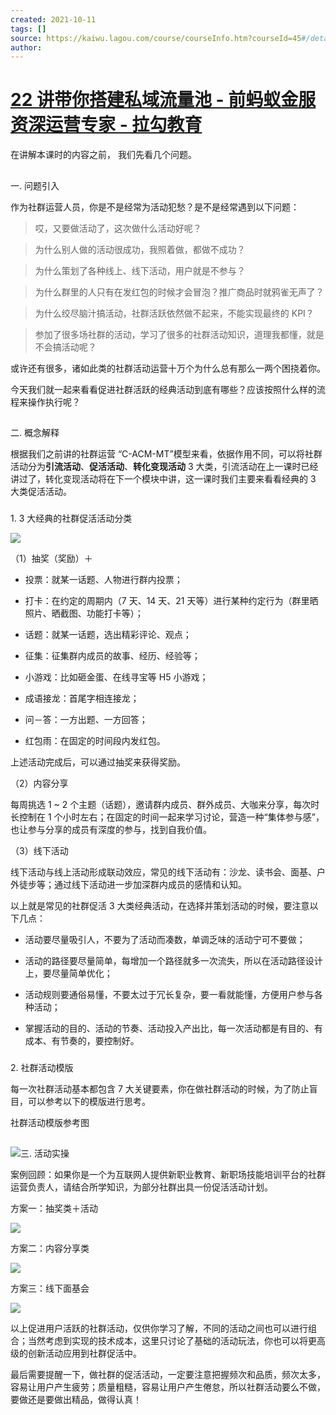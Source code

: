 ```yaml
---
created: 2021-10-11
tags: []
source: https://kaiwu.lagou.com/course/courseInfo.htm?courseId=45#/detail/pc?id=1636
author: 
---
```


# [22 讲带你搭建私域流量池 - 前蚂蚁金服资深运营专家 - 拉勾教育](https://kaiwu.lagou.com/course/courseInfo.htm?courseId=45#/detail/pc?id=1636)


在讲解本课时的内容之前， 我们先看几个问题。

## 

一. 问题引入

作为社群运营人员，你是不是经常为活动犯愁？是不是经常遇到以下问题：

> 哎，又要做活动了，这次做什么活动好呢？

> 为什么别人做的活动很成功，我照着做，都做不成功？

> 为什么策划了各种线上、线下活动，用户就是不参与？

> 为什么群里的人只有在发红包的时候才会冒泡？推广商品时就鸦雀无声了？

> 为什么绞尽脑汁搞活动，社群活跃依然做不起来，不能实现最终的 KPI？

> 参加了很多场社群的活动，学习了很多的社群活动知识，道理我都懂，就是不会搞活动呢？

或许还有很多，诸如此类的社群活动运营十万个为什么总有那么一两个困挠着你。

今天我们就一起来看看促进社群活跃的经典活动到底有哪些？应该按照什么样的流程来操作执行呢？

## 

二. 概念解释

根据我们之前讲的社群运营 “C-ACM-MT”模型来看，依据作用不同，可以将社群活动分为**引流活动**、**促活活动**、**转化变现活动** 3 大类，引流活动在上一课时已经讲过了，转化变现活动将在下一个模块中讲，这一课时我们主要来看看经典的 3 大类促活活动。

### 

1\. 3 大经典的社群促活活动分类

![](https://s0.lgstatic.com/i/image3/M01/72/6C/Cgq2xl5oX2GAO-qjAAB40qiJkzQ665.png)

（1）抽奖（奖励）＋

-   投票：就某一话题、人物进行群内投票；
    
-   打卡：在约定的周期内（7 天、14 天、21 天等）进行某种约定行为（群里晒照片、晒截图、功能打卡等）；
    
-   话题：就某一话题，选出精彩评论、观点；
    
-   征集：征集群内成员的故事、经历、经验等；
    
-   小游戏：比如砸金蛋、在线寻宝等 H5 小游戏；
    
-   成语接龙：首尾字相连接龙；
    
-   问－答：一方出题、一方回答；
    
-   红包雨：在固定的时间段内发红包。
    

上述活动完成后，可以通过抽奖来获得奖励。

（2）内容分享

每周挑选 1 ~ 2 个主题（话题），邀请群内成员、群外成员、大咖来分享，每次时长控制在 1 个小时左右；在固定的时间一起来学习讨论，营造一种“集体参与感”，也让参与分享的成员有深度的参与，找到自我价值。

（3）线下活动

线下活动与线上活动形成联动效应，常见的线下活动有：沙龙、读书会、面基、户外徒步等；通过线下活动进一步加深群内成员的感情和认知。

以上就是常见的社群促活 3 大类经典活动，在选择并策划活动的时候，要注意以下几点：

-   活动要尽量吸引人，不要为了活动而凑数，单调乏味的活动宁可不要做；
    
-   活动的路径要尽量简单，每增加一个路径就多一次流失，所以在活动路径设计上，要尽量简单优化；
    
-   活动规则要通俗易懂，不要太过于冗长复杂，要一看就能懂，方便用户参与各种活动；
    
-   掌握活动的目的、活动的节奏、活动投入产出比，每一次活动都是有目的、有成本、有节奏的，要控制好。
    

### 

2\. 社群活动模版

每一次社群活动基本都包含 7 大关键要素，你在做社群活动的时候，为了防止盲目，可以参考以下的模版进行思考。

社群活动模版参考图

## 

![](https://s0.lgstatic.com/i/image3/M01/72/6C/CgpOIF5oX2GAZTKiAACB8u0O4cM715.png)三. 活动实操

案例回顾：如果你是一个为互联网人提供新职业教育、新职场技能培训平台的社群运营负责人，请结合所学知识，为部分社群出具一份促活活动计划。

方案一：抽奖类＋活动

![](https://s0.lgstatic.com/i/image3/M01/72/6C/Cgq2xl5oX2GANLWzAACmxbJnCZ0222.png)

方案二：内容分享类

![](https://s0.lgstatic.com/i/image3/M01/72/6C/CgpOIF5oX2GAAA4GAAC_jY6Og38360.png)

方案三：线下面基会

![](https://s0.lgstatic.com/i/image3/M01/72/6C/Cgq2xl5oX2GAHbBWAADQ-7SiKAg415.png)

以上促进用户活跃的社群活动，仅供你学习了解，不同的活动之间也可以进行组合；当然考虑到实现的技术成本，这里只讨论了基础的活动玩法，你也可以将更高级的创新活动应用到社群促活中。 

最后需要提醒一下，做社群的促活活动，一定要注意把握频次和品质，频次太多，容易让用户产生疲劳；质量粗糙，容易让用户产生倦怠，所以社群活动要么不做，要做还是要做出精品，做得认真！
